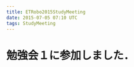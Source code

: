 ```yaml
---
title: ETRobo2015StudyMeeting
date: 2015-07-05 07:10 UTC
tags: StudyMeeting
---
```


# 勉強会１に参加しました．



